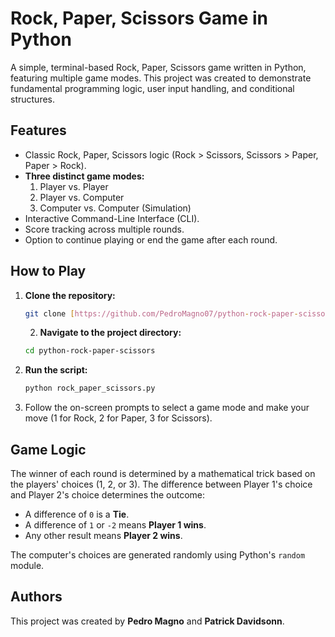 # Rock, Paper, Scissors Game in Python

A simple, terminal-based Rock, Paper, Scissors game written in Python, featuring multiple game modes. This project was created to demonstrate fundamental programming logic, user input handling, and conditional structures.

## Features

-   Classic Rock, Paper, Scissors logic (Rock > Scissors, Scissors > Paper, Paper > Rock).
-   **Three distinct game modes:**
    1.  Player vs. Player
    2.  Player vs. Computer
    3.  Computer vs. Computer (Simulation)
-   Interactive Command-Line Interface (CLI).
-   Score tracking across multiple rounds.
-   Option to continue playing or end the game after each round.

## How to Play

1.  **Clone the repository:**
    ```sh
    git clone [https://github.com/PedroMagno07/python-rock-paper-scissors.git](https://github.com/PedroMagno07/python-rock-paper-scissors.git)
    ```
    2.  **Navigate to the project directory:**
    ```sh
    cd python-rock-paper-scissors
    ```

3.  **Run the script:**
    ```sh
    python rock_paper_scissors.py
    ```

4.  Follow the on-screen prompts to select a game mode and make your move (1 for Rock, 2 for Paper, 3 for Scissors).

## Game Logic

The winner of each round is determined by a mathematical trick based on the players' choices (1, 2, or 3). The difference between Player 1's choice and Player 2's choice determines the outcome:

-   A difference of `0` is a **Tie**.
-   A difference of `1` or `-2` means **Player 1 wins**.
-   Any other result means **Player 2 wins**.

The computer's choices are generated randomly using Python's `random` module.

## Authors

This project was created by **Pedro Magno** and **Patrick Davidsonn**.
